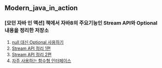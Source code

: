 ## Modern_java_in_action

### [모던 자바 인 액션] 책에서 자바8의 주요기능인 Stream API와 Optional 내용을 정리한 저장소
 
 
1. [null 대신 Optional 사용하기](https://1-7171771.tistory.com/103?category=928895)
2. [Stream API 정리 1편](https://1-7171771.tistory.com/99?category=928895)
3. [Stream API 정리 2편](https://1-7171771.tistory.com/102?category=928895)
4. [자주 사용하는 함수형 인터페이스](https://1-7171771.tistory.com/101?category=928895)
